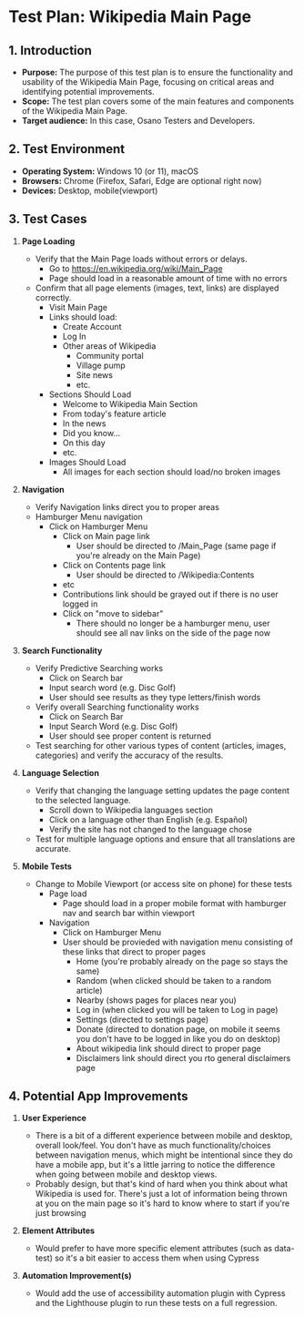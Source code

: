 # Test Plan: Wikipedia Main Page

## 1. Introduction

- **Purpose:** The purpose of this test plan is to ensure the functionality and usability of the Wikipedia Main Page, focusing on critical areas and identifying potential improvements.
- **Scope:** The test plan covers some of the main features and components of the Wikipedia Main Page.
- **Target audience:** In this case, Osano Testers and Developers.

## 2. Test Environment

- **Operating System:** Windows 10 (or 11), macOS
- **Browsers:** Chrome (Firefox, Safari, Edge are optional right now)
- **Devices:** Desktop, mobile(viewport)

## 3. Test Cases <!--- When using etc. it was more to save time for this assignment so I didn't write out for each link/page --->

1. **Page Loading**

   - Verify that the Main Page loads without errors or delays.
     - Go to https://en.wikipedia.org/wiki/Main_Page
     - Page should load in a reasonable amount of time with no errors
   - Confirm that all page elements (images, text, links) are displayed correctly.
     - Visit Main Page
     - Links should load:
       - Create Account
       - Log In
       - Other areas of Wikipedia
         - Community portal
         - Village pump
         - Site news
         - etc.
     - Sections Should Load
       - Welcome to Wikipedia Main Section
       - From today's feature article
       - In the news
       - Did you know...
       - On this day
       - etc.
     - Images Should Load
       - All images for each section should load/no broken images

2. **Navigation**

   - Verify Navigation links direct you to proper areas
   - Hamburger Menu navigation
     - Click on Hamburger Menu
       - Click on Main page link
         - User should be directed to /Main_Page (same page if you're already on the Main Page)
       - Click on Contents page link
         - User should be directed to /Wikipedia:Contents
       - etc
       - Contributions link should be grayed out if there is no user logged in
       - Click on "move to sidebar"
         - There should no longer be a hamburger menu, user should see all nav links on the side of the page now

3. **Search Functionality**

   - Verify Predictive Searching works
     - Click on Search bar
     - Input search word (e.g. Disc Golf)
     - User should see results as they type letters/finish words
   - Verify overall Searching functionality works
     - Click on Search Bar
     - Input Search Word (e.g. Disc Golf)
     - User should see proper content is returned
   - Test searching for other various types of content (articles, images, categories) and verify the accuracy of the results.

4. **Language Selection**

   - Verify that changing the language setting updates the page content to the selected language.
     - Scroll down to Wikipedia languages section
     - Click on a language other than English (e.g. Español)
     - Verify the site has not changed to the language chose
   - Test for multiple language options and ensure that all translations are accurate.

5. **Mobile Tests** <!--- If mobile isn't as high of a priority as web this would be more of a quick check --->
   - Change to Mobile Viewport (or access site on phone) for these tests
     - Page load
       - Page should load in a proper mobile format with hamburger nav and search bar within viewport
     - Navigation
       - Click on Hamburger Menu
       - User should be provieded with navigation menu consisting of these links that direct to proper pages
         - Home (you're probably already on the page so stays the same)
         - Random (when clicked should be taken to a random article)
         - Nearby (shows pages for places near you)
         - Log in (when clicked you will be taken to Log in page)
         - Settings (directed to settings page)
         - Donate (directed to donation page, on mobile it seems you don't have to be logged in like you do on desktop)
         - About wikipedia link should direct to proper page
         - Disclaimers link should direct you rto general disclaimers page

## 4. Potential App Improvements

1. **User Experience**

   - There is a bit of a different experience between mobile and desktop, overall look/feel. You don't have as much functionality/choices between navigation menus, which might be intentional since they do have a mobile app, but it's a little jarring to notice the difference when going between mobile and desktop views.
   - Probably design, but that's kind of hard when you think about what Wikipedia is used for. There's just a lot of information being thrown at you on the main page so it's hard to know where to start if you're just browsing

2. **Element Attributes**

   - Would prefer to have more specific element attributes (such as data-test) so it's a bit easier to access them when using Cypress

3. **Automation Improvement(s)**

   - Would add the use of accessibility automation plugin with Cypress and the Lighthouse plugin to run these tests on a full regression.
